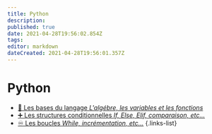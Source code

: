 ```yaml
---
title: Python
description: 
published: true
date: 2021-04-28T19:56:02.854Z
tags: 
editor: markdown
dateCreated: 2021-04-28T19:56:01.357Z
---
```


# Python
- [📖 Les bases du langage *L'algébre, les variables et les fonctions*](/Python/Base)
- [➕ Les structures conditionnelles *If, Else, Elif, comparaison, etc...*](/Python/Conditions)
- [♾️ Les boucles *While, incrémentation, etc...*](/Python/Boucles)
{.links-list}
